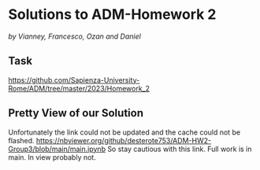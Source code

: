 # Solutions to ADM-Homework 2
*by Vianney, Francesco, Ozan and Daniel*

## Task
https://github.com/Sapienza-University-Rome/ADM/tree/master/2023/Homework_2

## Pretty View of our Solution
Unfortunately the link could not be updated and the cache could not be flashed. 
https://nbviewer.org/github/desterote753/ADM-HW2-Group3/blob/main/main.ipynb
So stay cautious with this link. Full work is in main. In view probably not.